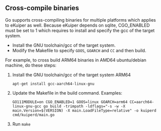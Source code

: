 ## Cross-compile binaries

Go supports cross-compiling binaries for multiple platforms which applies to eKuiper as well. Because eKuiper depends on sqlite, CGO_ENABLED must be set to 1 which requires to install and specify the gcc of the target system.

- Install the GNU toolchain/gcc of the target system.
- Modify the Makefile to specify `GOOS`, `GOARCH` and `CC`  and then build.

For example, to cross build ARM64 binaries in AMD64 ubuntu/debian machine, do these steps:

1. Install the GNU toolchain/gcc of the target system ARM64

      ```shell
      apt-get install gcc-aarch64-linux-gnu
      ```

2. Update the Makefile in the build command. Examples:

      ```shell
      GO111MODULE=on CGO_ENABLED=1 GOOS=linux GOARCH=arm64 CC=aarch64-linux-gnu-gcc go build -trimpath -ldflags="-s -w -X main.Version=$(VERSION) -X main.LoadFileType=relative" -o kuiperd cmd/kuiperd/main.go
      ```

3. Run `make`
